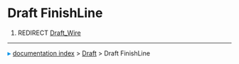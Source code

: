# Draft FinishLine
1.  REDIRECT [Draft\_Wire](Draft_Wire.md)



---
![](images/Right_arrow.png) [documentation index](../README.md) > [Draft](Draft_Workbench.md) > Draft FinishLine
